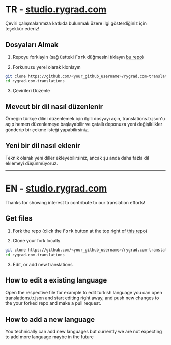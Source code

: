 # TR - [studio.rygrad.com](https://studio.rygrad.com/)

Çeviri çalışmalarımıza katkıda bulunmak üzere ilgi gösterdiğiniz için teşekkür ederiz!

## Dosyaları Almak

1. Repoyu forklayin (sağ üstteki <kbd>Fork</kbd> düğmesini tıklayın
   [bu repo](https://github.com/edizyurdakul/rygrad.com-translations))

2. Forkunuzu yerel olarak klonlayın

```sh
git clone https://github.com/<your_github_username>/rygrad.com-translations.git
cd rygrad.com-translations
```

3. Çevirileri Düzenle

## Mevcut bir dil nasıl düzenlenir

Örneğin türkçe dilini düzenlemek için ilgili dosyayı açın, translations.tr.json'u açıp hemen düzenlemeye başlayabilir ve çatallı deponuza yeni değişiklikler gönderip bir çekme isteği yapabilirsiniz.

## Yeni bir dil nasıl eklenir

Teknik olarak yeni diller ekleyebilirsiniz, ancak şu anda daha fazla dil eklemeyi düşünmüyoruz.

---

# EN - [studio.rygrad.com](https://studio.rygrad.com/)

Thanks for showing interest to contribute to our translation efforts!

## Get files

1. Fork the repo (click the <kbd>Fork</kbd> button at the top right of
   [this repo](https://github.com/edizyurdakul/rygrad.com-translations))

2. Clone your fork locally

```sh
git clone https://github.com/<your_github_username>/rygrad.com-translations.git
cd rygrad.com-translations
```

3. Edit, or add new translations

## How to edit a existing language

Open the respective file for example to edit turkish language you can open translations.tr.json and start editing right away, and push new changes to the your forked repo and make a pull request.

## How to add a new language

You technically can add new languages but currently we are not expecting to add more language maybe in the future
